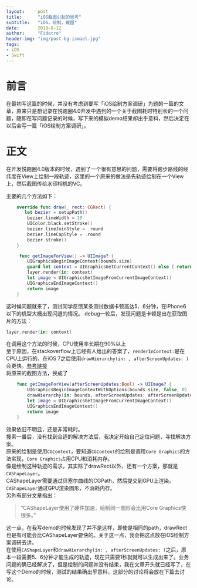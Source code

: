 ```yaml
---
layout:     post
title:      "iOS截图引起的思考"
subtitle:   "iOS，绘制，截图"
date:       2018-8-12
author:     "Fidetro"
header-img: "img/post-bg-ismael.jpg"
tags:
- iOS
- Swift
---
```


# 前言  
在最初写这篇的时候，并没有考虑到要写「iOS绘制方案调研」为题的一篇的文章，原来只是想记录在悦跑圈4.0开发中遇到的一个关于截图耗时特别长的一个问题，随即在写问题记录的时候，写下来的模拟demo结果却出乎意料，然后决定在以后会写一篇「iOS绘制方案调研」。  
# 正文
在开发悦跑圈4.0版本的时候，遇到了一个很有意思的问题，需要将跑步路线的经纬度在View上绘制一段轨迹，这里的一个原来的做法是先轨迹绘制在一个View上，然后截图传给水印相机的VC。  

主要的几个方法如下：
```swift
    override func draw(_ rect: CGRect) {
       let bezier = setupPath()
        bezier.lineWidth = 10
        UIColor.black.setStroke()
        bezier.lineJoinStyle = .round
        bezier.lineCapStyle = .round
        bezier.stroke()
    }
```
```swift
     func getImageForView() -> UIImage? {
        UIGraphicsBeginImageContext(bounds.size)
        guard let context = UIGraphicsGetCurrentContext() else { return nil }
        layer.render(in: context)
        let image = UIGraphicsGetImageFromCurrentImageContext()
        UIGraphicsEndImageContext()
        return image
    }
```  
这时候问题就来了，测试同学反馈某条测试数据卡顿高达5、6分钟，在iPhone6以下的机型大概出现闪退的情况。 
debug一轮后，发现问题是卡顿是出在获取图片的方法：
```swift
layer.render(in: context)
``` 
在调用这个方法的时候，CPU使用率长期在90%以上  
至于原因，在stackoverflow上已经有人给出的答案了，`renderInContext:`是在CPU上运行的，在iOS 7之后使用`drawHierarchy(in: , afterScreenUpdates: )`会更快。[参考链接](https://stackoverflow.com/a/19067099/6202715)  
将原来的截图方法，换成了
```swift
    func getImageForView(afterScreenUpdates:Bool) -> UIImage? {
        UIGraphicsBeginImageContextWithOptions(bounds.size, false, 0)
        drawHierarchy(in: bounds, afterScreenUpdates: afterScreenUpdates)
        let image = UIGraphicsGetImageFromCurrentImageContext()
        UIGraphicsEndImageContext()
        return image
    }
```  
效果依旧不明显，还是非常耗时。  
搜索一番后，没有找到合适的解决方法后，我决定开始自己定位问题，寻找解决方案。  
原来的绘制是使用`CGContext`，要知道`CGContext`的绘制是调用`Core Graphics`的方法实现，`Core Graphics`占用CPU和消耗内存。  
像是绘制这种轨迹的需求，其实除了drawRect以外，还有一个方案，那就是`CAShapeLayer`。  
CAShapeLayer需要通过贝塞尔曲线的CGPath，然后提交到GPU上渲染。  
`CAShapeLayer`通过GPU渲染图形，不消耗内存。  
另外有部分文章指出：  
> “CAShapeLayer使用了硬件加速，绘制同一图形会比用Core Graphics快很多。”   

这一点，在我写demo的时候发现了并不是这样，即使是相同的path，drawRect也是有可能会比CAShapeLayer要快的。关于这一点，我会把这点放在iOS绘制方案调研去讲。  
在使用`CAShapeLayer`和`drawHierarchy(in: , afterScreenUpdates: )`之后，原本一段需要5、6分钟才能生成的轨迹，现在只需要1秒就就可以生成出来了。业务问题的确已经解决了，但是绘制的问题并没有结束，我在文章开头就已经写了，在写这个Demo的时候，测试的结果确出乎意料，这部分的讨论将会放在下篇去讨论。  
